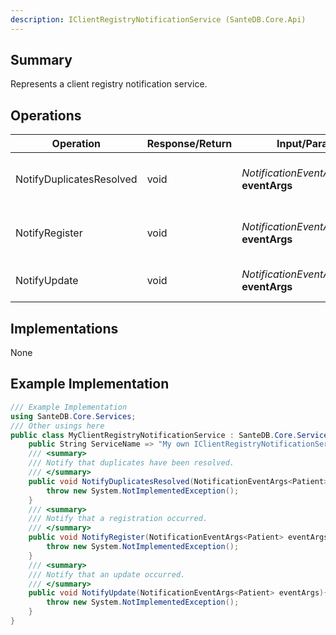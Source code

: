 ```yaml
---
description: IClientRegistryNotificationService (SanteDB.Core.Api)
---
```


## Summary
Represents a client registry notification service.

## Operations

|Operation|Response/Return|Input/Parameter|Description|
|-|-|-|-|
|NotifyDuplicatesResolved|void|*NotificationEventArgs&lt;Patient>* **eventArgs**|Notify that duplicates have been resolved.|
|NotifyRegister|void|*NotificationEventArgs&lt;Patient>* **eventArgs**|Notify that a registration occurred.|
|NotifyUpdate|void|*NotificationEventArgs&lt;Patient>* **eventArgs**|Notify that an update occurred.|

## Implementations

None

## Example Implementation
```csharp
/// Example Implementation
using SanteDB.Core.Services;
/// Other usings here
public class MyClientRegistryNotificationService : SanteDB.Core.Services.IClientRegistryNotificationService { 
	public String ServiceName => "My own IClientRegistryNotificationService service";
	/// <summary>
	/// Notify that duplicates have been resolved.
	/// </summary>
	public void NotifyDuplicatesResolved(NotificationEventArgs<Patient> eventArgs){
		throw new System.NotImplementedException();
	}
	/// <summary>
	/// Notify that a registration occurred.
	/// </summary>
	public void NotifyRegister(NotificationEventArgs<Patient> eventArgs){
		throw new System.NotImplementedException();
	}
	/// <summary>
	/// Notify that an update occurred.
	/// </summary>
	public void NotifyUpdate(NotificationEventArgs<Patient> eventArgs){
		throw new System.NotImplementedException();
	}
}
```
